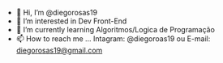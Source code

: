 - 👋 Hi, I’m @diegorosas19
- 👀 I’m interested in Dev Front-End
- 🌱 I’m currently learning Algoritmos/Logica de Programação
- 📫 How to reach me ... Intagram: @diegoroas19 ou 
                         E-mail: diegorosas19@gmail.com 
<!---
diegorosas19/diegorosas19 is a ✨ special ✨ repository because its `README.md` (this file) appears on your GitHub profile.
You can click the Preview link to take a look at your changes.
--->
